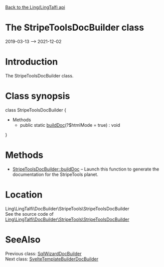 [Back to the Ling/LingTalfi api](https://github.com/lingtalfi/LingTalfi/blob/master/doc/api/Ling/LingTalfi.md)



The StripeToolsDocBuilder class
================
2019-03-13 --> 2021-12-02






Introduction
============

The StripeToolsDocBuilder class.



Class synopsis
==============


class <span class="pl-k">StripeToolsDocBuilder</span>  {

- Methods
    - public static [buildDoc](https://github.com/lingtalfi/LingTalfi/blob/master/doc/api/Ling/LingTalfi/DocBuilder/StripeTools/StripeToolsDocBuilder/buildDoc.md)(?$htmlMode = true) : void

}






Methods
==============

- [StripeToolsDocBuilder::buildDoc](https://github.com/lingtalfi/LingTalfi/blob/master/doc/api/Ling/LingTalfi/DocBuilder/StripeTools/StripeToolsDocBuilder/buildDoc.md) &ndash; Launch this function to generate the documentation for the StripeTools planet.





Location
=============
Ling\LingTalfi\DocBuilder\StripeTools\StripeToolsDocBuilder<br>
See the source code of [Ling\LingTalfi\DocBuilder\StripeTools\StripeToolsDocBuilder](https://github.com/lingtalfi/LingTalfi/blob/master/DocBuilder/StripeTools/StripeToolsDocBuilder.php)



SeeAlso
==============
Previous class: [SqlWizardDocBuilder](https://github.com/lingtalfi/LingTalfi/blob/master/doc/api/Ling/LingTalfi/DocBuilder/SqlWizard/SqlWizardDocBuilder.md)<br>Next class: [SvelteTemplateBuilderDocBuilder](https://github.com/lingtalfi/LingTalfi/blob/master/doc/api/Ling/LingTalfi/DocBuilder/SvelteTemplateBuilder/SvelteTemplateBuilderDocBuilder.md)<br>
